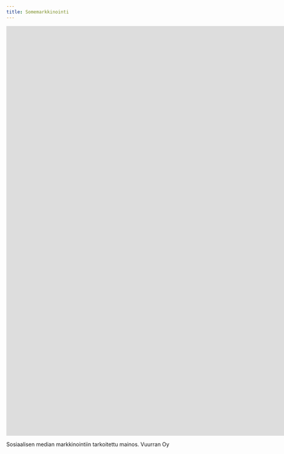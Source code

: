 ```yaml
---
title: Somemarkkinointi
---
```

<iframe src="https://www.youtube-nocookie.com/embed/o-kgUy5CypA" width="1920" height="1080" frameborder="0" allow="autoplay; fullscreen" allowfullscreen data-uk-responsive></iframe>

Sosiaalisen median markkinointiin tarkoitettu mainos. Vuurran Oy
